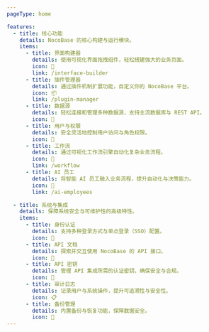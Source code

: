 ```yaml
---
pageType: home

features:
  - title: 核心功能
    details: NocoBase 的核心构建与运行模块。
    items:
      - title: 界面构建器
        details: 使用可视化界面拖拽组件，轻松搭建强大的业务页面。
        icon: 🧱
        link: /interface-builder
      - title: 插件管理器
        details: 通过插件机制扩展功能，自定义你的 NocoBase 平台。
        icon: 📦
        link: /plugin-manager
      - title: 数据源
        details: 轻松连接和管理多种数据源，支持主流数据库与 REST API。
        icon: 💾
      - title: 用户与权限
        details: 安全灵活地控制用户访问与角色权限。
        icon: 👥
      - title: 工作流
        details: 通过可视化工作流引擎自动化复杂业务流程。
        icon: 🔄
        link: /workflow
      - title: AI 员工
        details: 将智能 AI 员工融入业务流程，提升自动化与决策能力。
        icon: 🤖
        link: /ai-employees

  - title: 系统与集成
    details: 保障系统安全与可维护性的高级特性。
    items:
      - title: 身份认证
        details: 支持多种登录方式与单点登录（SSO）配置。
        icon: 🔐
      - title: API 文档
        details: 探索并交互使用 NocoBase 的 API 接口。
        icon: 📘
      - title: API 密钥
        details: 管理 API 集成所需的认证密钥，确保安全与合规。
        icon: 🔑
      - title: 审计日志
        details: 记录用户与系统操作，提升可追溯性与安全性。
        icon: 📋
      - title: 备份管理
        details: 内置备份与恢复功能，保障数据安全。
        icon: 💾
---
```

